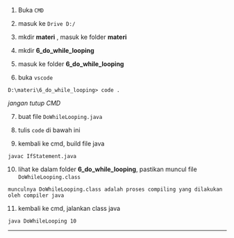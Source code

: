 1. Buka `CMD`

2. masuk ke `Drive D:/`

3. mkdir __materi__ , masuk ke folder __materi__

4. mkdir **6_do_while_looping**

5. masuk ke folder **6_do_while_looping**

6. buka `vscode`
>
    D:\materi\6_do_while_looping> code .

 *jangan tutup CMD*

7. buat file `DoWhileLooping.java`

8. tulis `code` di bawah ini

<script src="https://gist.github.com/nandadidudedo92/fa888c9c6008252300921467f0884867.js"></script>

9. kembali ke cmd, build file java
>
    javac IfStatement.java

10. lihat ke dalam folder **6_do_while_looping**, pastikan muncul file `DoWhileLooping.class`
>
    munculnya DoWhileLooping.class adalah proses compiling yang dilakukan oleh compiler java

11. kembali ke cmd, jalankan class java
>
    java DoWhileLooping 10
___

